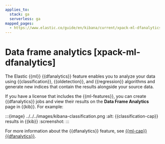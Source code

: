 ```yaml
---
applies_to:
  stack: ga
  serverless: ga
mapped_pages:
  - https://www.elastic.co/guide/en/kibana/current/xpack-ml-dfanalytics.html
---
```


# Data frame analytics [xpack-ml-dfanalytics]

The Elastic {{ml}} {{dfanalytics}} feature enables you to analyze your data using {{classification}}, {{oldetection}}, and {{regression}} algorithms and generate new indices that contain the results alongside your source data.

If you have a license that includes the {{ml-features}}, you can create {{dfanalytics}} jobs and view their results on the **Data Frame Analytics** page in {{kib}}. For example:

:::{image} ../../../images/kibana-classification.png
:alt: {{classification-cap}} results in {{kib}}
:screenshot:
:::

For more information about the {{dfanalytics}} feature, see [{{ml-cap}} {{dfanalytics}}](../data-frame-analytics.md).

